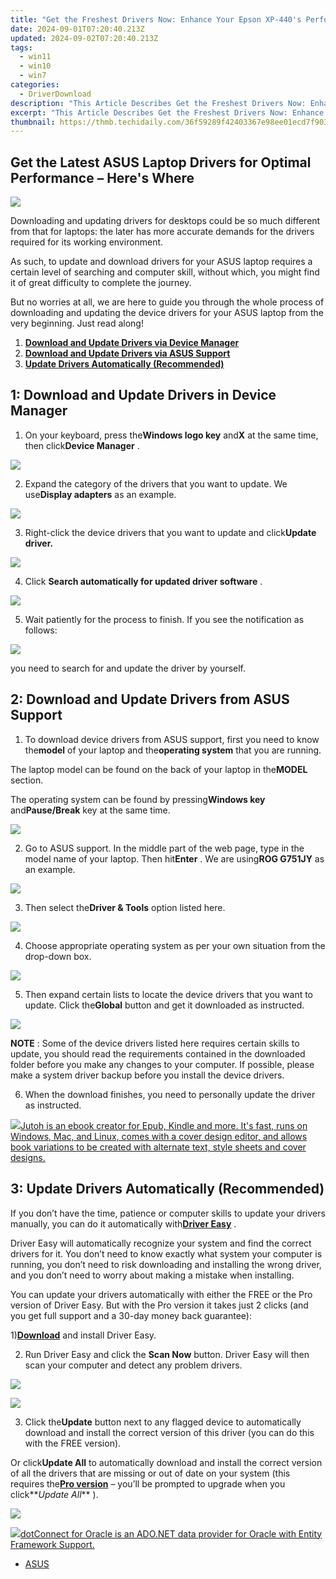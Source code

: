 ```yaml
---
title: "Get the Freshest Drivers Now: Enhance Your Epson XP-440's Performance"
date: 2024-09-01T07:20:40.213Z
updated: 2024-09-02T07:20:40.213Z
tags:
  - win11
  - win10
  - win7
categories:
  - DriverDownload
description: "This Article Describes Get the Freshest Drivers Now: Enhance Your Epson XP-440's Performance"
excerpt: "This Article Describes Get the Freshest Drivers Now: Enhance Your Epson XP-440's Performance"
thumbnail: https://thmb.techidaily.com/36f59289f42403367e98ee01ecd7f903ee9a9399b65951332a255432e2acfb47.jpg
---
```


## Get the Latest ASUS Laptop Drivers for Optimal Performance – Here's Where

![](https://images.drivereasy.com/wp-content/uploads/2017/04/img_58f4270d7eb65.jpg)

 Downloading and updating drivers for desktops could be so much different from that for laptops: the later has more accurate demands for the drivers required for its working environment.

 As such, to update and download drivers for your ASUS laptop requires a certain level of searching and computer skill, without which, you might find it of great difficulty to complete the journey.

 But no worries at all, we are here to guide you through the whole process of downloading and updating the device drivers for your ASUS laptop from the very beginning. Just read along!

1. [**Download and Update Drivers via Device Manager**](https://tools.techidaily.com/drivereasy/download/)
2. [**Download and Update Drivers via ASUS Support**](https://tools.techidaily.com/drivereasy/download/)
3. **[Update Drivers Automatically (Recommended)](https://www.drivereasy.com/knowledge/asus-laptop-drivers-download-update/#3)**

## 1: Download and Update Drivers in Device Manager

 1) On your keyboard, press the**Windows logo key** and**X** at the same time, then click**Device Manager** .

![](https://images.drivereasy.com/wp-content/uploads/2017/04/img_58ec7c39de736.png)

 2) Expand the category of the drivers that you want to update. We use**Display adapters** as an example.

![](https://images.drivereasy.com/wp-content/uploads/2017/04/img_58f430a3db58e.jpg)

 3) Right-click the device drivers that you want to update and click**Update driver.**

![](https://images.drivereasy.com/wp-content/uploads/2017/04/img_58f4313d801df.jpg)

 4) Click **Search automatically for updated driver software** .

![](https://images.drivereasy.com/wp-content/uploads/2017/04/img_58ec7d39f2853.jpg)

 5) Wait patiently for the process to finish. If you see the notification as follows:

![](https://images.drivereasy.com/wp-content/uploads/2017/04/img_58f4323d4947e.jpg)
  
 you need to search for and update the driver by yourself.

## 2: Download and Update Drivers from ASUS Support  

 1) To download device drivers from ASUS support, first you need to know the**model** of your laptop and the**operating system** that you are running.

 The laptop model can be found on the back of your laptop in the**MODEL** section.

 The operating system can be found by pressing**Windows key** and**Pause/Break** key at the same time.

![](https://images.drivereasy.com/wp-content/uploads/2017/04/img_58f43a4c5e800.jpg)
  
 2) Go to ASUS support. In the middle part of the web page, type in the model name of your laptop. Then hit**Enter** . We are using**ROG G751JY** as an example.

![](https://images.drivereasy.com/wp-content/uploads/2017/04/img_58f439284f18d.png)

 3) Then select the**Driver & Tools** option listed here.

![](https://images.drivereasy.com/wp-content/uploads/2017/04/img_58f4395ad1a79.png)

 4) Choose appropriate operating system as per your own situation from the drop-down box.

![](https://images.drivereasy.com/wp-content/uploads/2017/04/img_58f43a1c7d430.png)

 5) Then expand certain lists to locate the device drivers that you want to update. Click the**Global** button and get it downloaded as instructed.

![](https://images.drivereasy.com/wp-content/uploads/2017/04/img_58f43ae27d430.jpg)

**NOTE** : Some of the device drivers listed here requires certain skills to update, you should read the requirements contained in the downloaded folder before you make any changes to your computer. If possible, please make a system driver backup before you install the device drivers.

 6) When the download finishes, you need to personally update the driver as instructed.

<!-- affiliate ads begin -->
<a href="https://secure.2checkout.com/order/checkout.php?PRODS=4694919&QTY=1&AFFILIATE=108875&CART=1"><img src="https://secure.avangate.com/images/merchant/bccefcc1b1eee9eca3ae4f5c1a281482/products/jutoh-logo-1200x1600.jpg" border="0">Jutoh is an ebook creator for Epub, Kindle and more. It's fast, runs on Windows, Mac, and Linux, comes with a cover design editor, and allows book variations to be created with alternate text, style sheets and cover designs. </a>
<!-- affiliate ads end -->
## 3: Update Drivers Automatically (Recommended)

 If you don’t have the time, patience or computer skills to update your drivers manually, you can do it automatically with[**Driver Easy**](https://tools.techidaily.com/drivereasy/download/) .

 Driver Easy will automatically recognize your system and find the correct drivers for it. You don’t need to know exactly what system your computer is running, you don’t need to risk downloading and installing the wrong driver, and you don’t need to worry about making a mistake when installing.

 You can update your drivers automatically with either the FREE or the Pro version of Driver Easy. But with the Pro version it takes just 2 clicks (and you get full support and a 30-day money back guarantee):

 1)[**Download**](https://tools.techidaily.com/drivereasy/download/) and install Driver Easy.

 2) Run Driver Easy and click the **Scan Now** button. Driver Easy will then scan your computer and detect any problem drivers.

![](https://images.drivereasy.com/wp-content/uploads/2017/04/img_58f43de22a8bd.png)

<!-- affiliate ads begin -->
<a href="https://store.bitdefender.com/affiliate.php?ACCOUNT=BITLATIN&AFFILIATE=108875&PATH=http%3A%2F%2Fwww.bitdefender.com%2Fbusiness%3FAFFILIATE%3D108875%26RESOURCE%3D30%2525%2BOff%2Ball%2BGravityZone%2BProducts"><img src="https://www.bitdefender.com/content/dam/bitdefender/business/campaign/1200X628.png" border="0"></a>
<!-- affiliate ads end -->
 3) Click the**Update** button next to any flagged device to automatically download and install the correct version of this driver (you can do this with the FREE version).

 Or click**Update All** to automatically download and install the correct version of all the drivers that are missing or out of date on your system (this requires the[**Pro version**](https://tools.techidaily.com/drivereasy/download/) – you’ll be prompted to upgrade when you click**_Update All_** ).

![](https://images.drivereasy.com/wp-content/uploads/2017/04/img_58f43e0f7591e.jpg)

<!-- affiliate ads begin -->
<a href="https://checkout.devart.com/order/checkout.php?PRODS=5023555&QTY=1&AFFILIATE=108875&CART=1"><img src="https://secure.avangate.com/images/merchant/45b430710ad04765a6afd58d9d9fafca/products/dotConnect_O.png" border="0">dotConnect for Oracle is an ADO.NET data provider for Oracle with Entity Framework Support.</a>
<!-- affiliate ads end -->
* [ASUS](https://tools.techidaily.com/drivereasy/download/)

<ins class="adsbygoogle"
     style="display:block"
     data-ad-format="autorelaxed"
     data-ad-client="ca-pub-7571918770474297"
     data-ad-slot="1223367746"></ins>



<ins class="adsbygoogle"
     style="display:block"
     data-ad-client="ca-pub-7571918770474297"
     data-ad-slot="8358498916"
     data-ad-format="auto"
     data-full-width-responsive="true"></ins>


